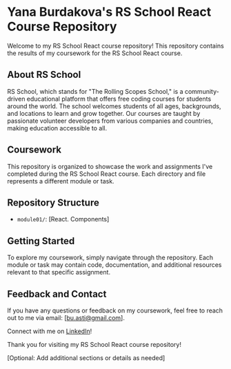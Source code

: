 # Yana Burdakova's RS School React Course Repository

Welcome to my RS School React course repository! This repository contains the results of my coursework for the RS School React course.

## About RS School

RS School, which stands for "The Rolling Scopes School," is a community-driven educational platform that offers free coding courses for students around the world. The school welcomes students of all ages, backgrounds, and locations to learn and grow together. Our courses are taught by passionate volunteer developers from various companies and countries, making education accessible to all.

## Coursework

This repository is organized to showcase the work and assignments I've completed during the RS School React course. Each directory and file represents a different module or task.

## Repository Structure

- `module01/`: [React. Components]

## Getting Started

To explore my coursework, simply navigate through the repository. Each module or task may contain code, documentation, and additional resources relevant to that specific assignment.

## Feedback and Contact

If you have any questions or feedback on my coursework, feel free to reach out to me via email: [bu.asti@gmail.com].

Connect with me on [LinkedIn](https://www.linkedin.com/in/yana-burdakova/)!

Thank you for visiting my RS School React course repository!

[Optional: Add additional sections or details as needed]
